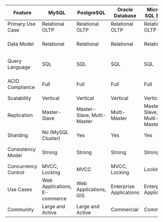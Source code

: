 | Feature | MySQL | PostgreSQL | Oracle Database | Microsoft SQL Server | Apache Cassandra | MongoDB |
|---------|-------|-------------|-----------------|----------------------|-------------------|---------|
| Primary Use Case | Relational OLTP | Relational OLTP | Relational OLTP | Relational OLTP | Distributed NoSQL | Document NoSQL |
| Data Model | Relational | Relational | Relational | Relational | Wide Column Store | Document Store |
| Query Language | SQL | SQL | SQL | SQL | CQL (SQL-like) | JSON-based queries |
| ACID Compliance | Full | Full | Full | Full | Tunable (Default: No) | No |
| Scalability | Vertical | Vertical | Vertical | Vertical | Horizontal | Horizontal |
| Replication | Master-Slave | Master-Slave, Multi-Master | Multi-Master | Master-Slave, Multi-Master | Peer-to-Peer | Master-Slave, Replica Sets |
| Sharding | No (MySQL Cluster) | Yes | Yes | Yes | Yes | Yes |
| Consistency Model | Strong | Strong | Strong | Strong | Tunable (Default: Eventual) | Eventual |
| Concurrency Control | MVCC, Locking | MVCC | MVCC, Locking | Locking | Lightweight Transactions | Document-level Locking |
| Use Cases | Web Applications, E-commerce | Web Applications, GIS | Enterprise Applications | Enterprise Applications | IoT, Time-series Data | Web Applications, Content Management |
| Community | Large and Active | Large and Active | Commercial | Commercial | Large and Active | Large and Active |


